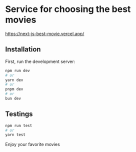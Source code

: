 # Service for choosing the best movies
https://next-js-best-movie.vercel.app/

## Installation

First, run the development server:

```bash
npm run dev
# or
yarn dev
# or
pnpm dev
# or
bun dev
```

## Testings

```bash
npm run test
# or
yarn test
```
Enjoy your favorite movies

